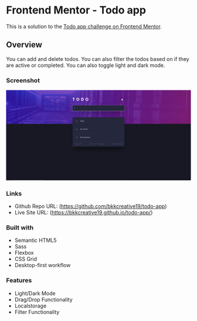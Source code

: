 # Frontend Mentor - Todo app

This is a solution to the [Todo app challenge on Frontend Mentor](https://www.frontendmentor.io/challenges/todo-app-Su1_KokOW).

## Overview

You can add and delete todos. You can also filter the todos based on if they are active or completed. You can also toggle light and dark mode.

### Screenshot

![](./images/yayy.PNG)

### Links

- Github Repo URL: (https://github.com/bkkcreative19/todo-app)
- Live Site URL: (https://bkkcreative19.github.io/todo-app/)

### Built with

- Semantic HTML5
- Sass
- Flexbox
- CSS Grid
- Desktop-first workflow

### Features

- Light/Dark Mode
- Drag/Drop Functionality
- Localstorage
- Filter Functionality
